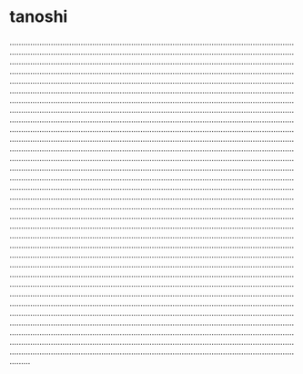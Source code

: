 # tanoshi
.....................................................................................................................................................................................................................................................................................................................................................................................................................................................................................................................................................................................................................................................................................................................................................................................................................................................................................................................................................................................................................................................................................................................................................................................................................................................................................................................................................................................................................................................................................................................................................................................................................................................................................................................................................................................................................................................................................................................................................................................................................................................................................................................................................................................................................................................................................................................................................................................................................................................................................................................................................................................................................................................................................................................................................................................................................................................................................................................................................................................................................................................................................................................................................................................................................................................................................................................................................................................................................................................................................................................................................................................................................................................................................................................................................................................................................................................................................................................................................................................................................................................................................................................................................................................................................................................................